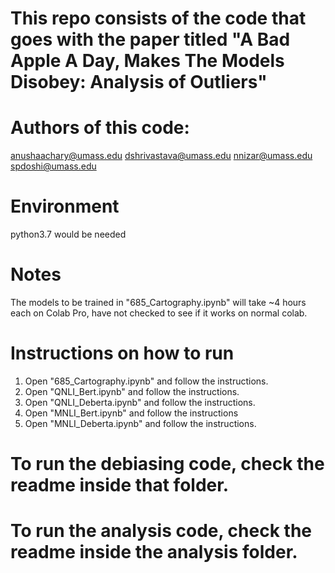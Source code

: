 # This repo consists of the code that goes with the paper titled "A Bad Apple A Day, Makes The Models Disobey: Analysis of Outliers"  

# Authors of this code:  

anushaachary@umass.edu
dshrivastava@umass.edu
nnizar@umass.edu
spdoshi@umass.edu

# Environment
python3.7 would be needed

# Notes
The models to be trained in "685_Cartography.ipynb" will take ~4 hours each on Colab Pro, have not checked to see if it works on normal colab.

# Instructions on how to run

1. Open "685_Cartography.ipynb" and follow the instructions.
2. Open "QNLI_Bert.ipynb" and follow the instructions.
3. Open "QNLI_Deberta.ipynb" and follow the instructions.
4. Open "MNLI_Bert.ipynb" and follow the instructions
5. Open "MNLI_Deberta.ipynb" and follow the instructions.

# To run the debiasing code, check the readme inside that folder.

# To run the analysis code, check the readme inside the analysis folder.